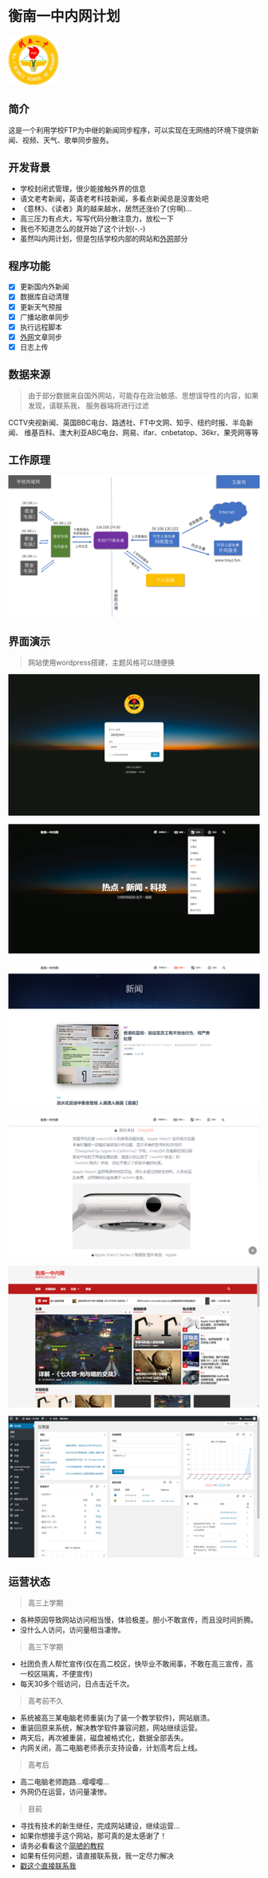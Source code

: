 # 衡南一中内网计划

![](./png/hnyz.png)


## 简介
这是一个利用学校FTP为中继的新闻同步程序，可以实现在无网络的环境下提供新闻、视频、天气、歌单同步服务。


## 开发背景
- 学校封闭式管理，很少能接触外界的信息  
- 语文老考新闻，英语老考科技新闻，多看点新闻总是没害处吧
- 《意林》、《读者》真的越来越水，居然还涨价了(穷啊)... 
- 高三压力有点大，写写代码分散注意力，放松一下
- 我也不知道怎么的就开始了这个计划(-.-)
- 虽然叫内网计划，但是包括学校内部的网站和[外网](http://www.hnyz.fun)部分

## 程序功能
- [x] 更新国内外新闻
- [x] 数据库自动清理 
- [x] 更新天气预报
- [x] 广播站歌单同步
- [x] 执行远程脚本
- [x] [外网](http://www.hnyz.fun)文章同步
- [x] 日志上传

## 数据来源
> 由于部分数据来自国外网站，可能存在政治敏感、思想误导性的内容，如果发现，请联系我，
服务器端将进行过滤  

CCTV央视新闻、英国BBC电台、路透社、FT中文网、知乎、纽约时报、半岛新闻、
维基百科、澳大利亚ABC电台、网易、ifar、cnbetatop、36kr、果壳网等等  


## 工作原理
![](./png/web.png)

## 界面演示
> 网站使用wordpress搭建，主题风格可以随便换

![](./png/login.png)

![](./png/ui1.png)

![](./png/ui2.png)

![](./png/ui3.png)

![](./png/ui4.png)

![](./png/admin.png)

## 运营状态
> 高三上学期  

- 各种原因导致网站访问相当慢，体验极差。胆小不敢宣传，而且没时间折腾。  
- 没什么人访问，访问量相当凄惨。
> 高三下学期

- 社团负责人帮忙宣传(仅在高二校区，快毕业不敢闹事，不敢在高三宣传，高一校区隔离，不便宣传)  
- 每天30多个班访问，日点击近千次。

> 高考前不久 

- 系统被高三某电脑老师重装(为了装一个教学软件)，网站崩溃。  
- 重装回原来系统，解决教学软件兼容问题，网站继续运营。  
- 两天后，再次被重装，磁盘被格式化，数据全部丢失。
- 内网关闭，高二电脑老师表示支持设备，计划高考后上线。

> 高考后

- 高二电脑老师跑路...嘤嘤嘤...
- 外网仍在运营，访问量凄惨。

> 目前
- 寻找有技术的新生继任，完成网站建设，继续运营...
- 如果你想接手这个网站，那可真的是太感谢了！
- 请务必看看这个[简陋的教程](./build.md)
- 如果有任何问题，请直接联系我，我一定尽力解决
- [戳这个直接联系我](http://wpa.qq.com/msgrd?v=3&uin=3034557307&site=qq&menu=yes)
